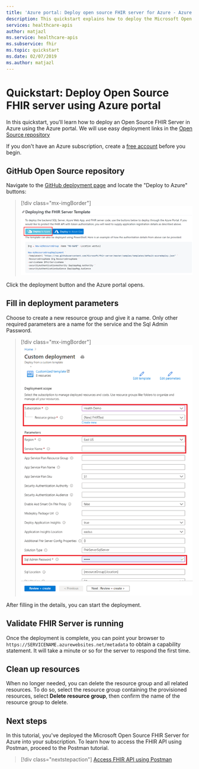 ```yaml
---
title: 'Azure portal: Deploy open source FHIR server for Azure - Azure API for FHIR'
description: This quickstart explains how to deploy the Microsoft Open Source FHIR server using Azure portal.
services: healthcare-apis
author: matjazl
ms.service: healthcare-apis
ms.subservice: fhir
ms.topic: quickstart 
ms.date: 02/07/2019
ms.author: matjazl
---
```


# Quickstart: Deploy Open Source FHIR server using Azure portal

In this quickstart, you'll learn how to deploy an Open Source FHIR Server in Azure using the Azure portal. We will use easy deployment links in the [Open Source repository](https://github.com/Microsoft/fhir-server)

If you don't have an Azure subscription, create a [free account](https://azure.microsoft.com/free/?WT.mc_id=A261C142F) before you begin.

## GitHub Open Source repository

Navigate to the [GitHub deployment page](https://github.com/Microsoft/fhir-server/blob/master/docs/DefaultDeployment.md) and locate the "Deploy to Azure" buttons:

>[!div class="mx-imgBorder"]
>![Open Source Deployment Page](media/quickstart-oss-portal/deployment-page-oss.png)

Click the deployment button and the Azure portal opens.

## Fill in deployment parameters

Choose to create a new resource group and give it a name. Only other required parameters are a name for the service and the Sql Admin Password.

>[!div class="mx-imgBorder"]
>![Custom Deployment Parameters](media/quickstart-oss-portal/deployment-custom-parameters.png)

After filling in the details, you can start the deployment.

## Validate FHIR Server is running

Once the deployment is complete, you can point your browser to `https://SERVICENAME.azurewebsites.net/metadata` to obtain a capability statement. It will take a minute or so for the server to respond the first time.

## Clean up resources

When no longer needed, you can delete the resource group and all related resources. To do so, select the resource group containing the provisioned resources, select **Delete resource group**, then confirm the name of the resource group to delete.

## Next steps

In this tutorial, you've deployed the Microsoft Open Source FHIR Server for Azure into your subscription. To learn how to access the FHIR API using Postman, proceed to the Postman tutorial.
 
>[!div class="nextstepaction"]
>[Access FHIR API using Postman](access-fhir-postman-tutorial.md)